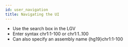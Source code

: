 ```yaml
---
id: user_navigation
title: Navigating the UI
---
```


- Use the search box in the LGV
- Enter syntax chr1:1-100 or chr1:1..100
- Can also specify an assembly name {hg19}chr1:1-100
